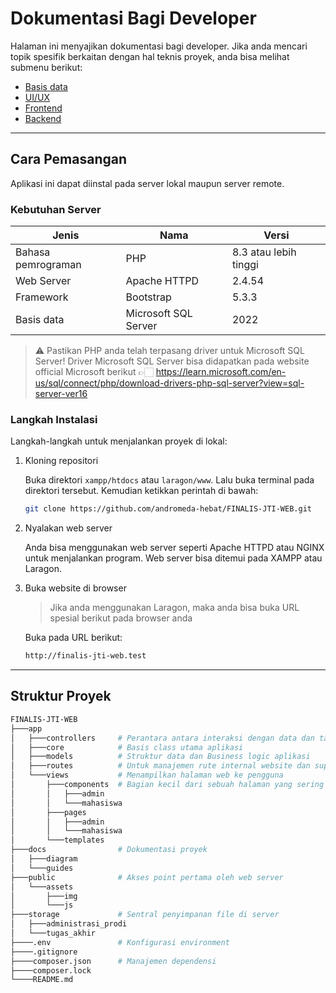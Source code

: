 # Dokumentasi Bagi Developer 

Halaman ini menyajikan dokumentasi bagi developer. Jika anda mencari topik spesifik berkaitan dengan hal teknis proyek, anda bisa melihat submenu berikut:
- [Basis data](database.md)
- [UI/UX](ui-ux.md)
- [Frontend](frontend.md)
- [Backend](backend.md)

---

## Cara Pemasangan
Aplikasi ini dapat diinstal pada server lokal maupun server remote.

### Kebutuhan Server
| Jenis | Nama | Versi |
| -- | -- | -- |
| Bahasa pemrograman | PHP | 8.3 atau lebih tinggi |
| Web Server | Apache HTTPD | 2.4.54 |
| Framework | Bootstrap | 5.3.3 |
| Basis data | Microsoft SQL Server | 2022 |
>  ⚠️ Pastikan PHP anda telah terpasang driver untuk Microsoft SQL Server! Driver Microsoft SQL Server bisa didapatkan pada website official Microsoft berikut 👉🏻 https://learn.microsoft.com/en-us/sql/connect/php/download-drivers-php-sql-server?view=sql-server-ver16

### Langkah Instalasi

Langkah-langkah untuk menjalankan proyek di lokal:
1. Kloning repositori

    Buka direktori `xampp/htdocs` atau `laragon/www`. Lalu buka terminal pada direktori tersebut. Kemudian ketikkan perintah di bawah:
    ```bash
    git clone https://github.com/andromeda-hebat/FINALIS-JTI-WEB.git
    ```
2. Nyalakan web server

    Anda bisa menggunakan web server seperti Apache HTTPD atau NGINX untuk menjalankan program. Web server bisa ditemui pada XAMPP atau Laragon.
3. Buka website di browser

    > Jika anda menggunakan Laragon, maka anda bisa buka URL spesial berikut pada browser anda

    Buka pada URL berikut:
    ```bash
    http://finalis-jti-web.test
    ```

---

## Struktur Proyek

```bash
FINALIS-JTI-WEB
├───app
│   ├───controllers     # Perantara antara interaksi dengan data dan tampilan pengguna
│   ├───core            # Basis class utama aplikasi
│   ├───models          # Struktur data dan Business logic aplikasi
│   ├───routes          # Untuk manajemen rute internal website dan suplai eksternal API
│   └───views           # Menampilkan halaman web ke pengguna
│       ├───components  # Bagian kecil dari sebuah halaman yang sering digunakan berulang kali
│       │   ├───admin
│       │   └───mahasiswa
│       ├───pages
│       │   ├───admin
│       │   └───mahasiswa
│       └───templates
├───docs                # Dokumentasi proyek
│   ├───diagram
│   └───guides
├───public              # Akses point pertama oleh web server
│   └───assets
│       ├───img
│       └───js
├───storage             # Sentral penyimpanan file di server
│   ├───administrasi_prodi
│   └───tugas_akhir
├────.env               # Konfigurasi environment
├────.gitignore
├────composer.json      # Manajemen dependensi
├────composer.lock
└────README.md
```